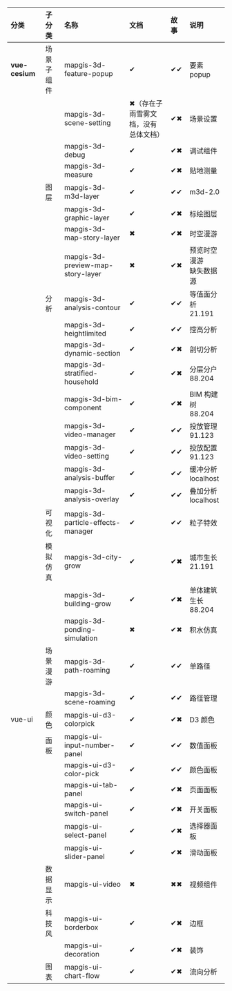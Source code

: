| **分类**       | **子分类** | **名称**                           | **文档**                            | **故事** | **说明**                   |
| :------------- | :--------- | :--------------------------------- | :---------------------------------- | :------- | :------------------------- |
| **vue-cesium** | 场景子组件 | mapgis-3d-feature-popup            | ✔                                   | ✔✔       | 要素 popup                 |
|                |            | mapgis-3d-scene-setting            | ✖（存在子雨雪雾文档，没有总体文档） | ✔✖       | 场景设置                   |
|                |            | mapgis-3d-debug                    | ✔                                   | ✔✖       | 调试组件                   |
|                |            | mapgis-3d-measure                  | ✔                                   | ✔✖       | 贴地测量                   |
|                | 图层       | mapgis-3d-m3d-layer                | ✔                                   | ✔✔       | m3d-2.0                    |
|                |            | mapgis-3d-graphic-layer            | ✔                                   | ✔✖       | 标绘图层                   |
|                |            | mapgis-3d-map-story-layer          | ✖                                   | ✔✖       | 时空漫游                   |
|                |            | mapgis-3d-preview-map-story-layer  | ✖                                   | ✔✖       | 预览时空漫游<br>缺失数据源 |
|                | 分析       | mapgis-3d-analysis-contour         | ✔                                   | ✔✔       | 等值面分析<br>21.191       |
|                |            | mapgis-3d-heightlimited            | ✔                                   | ✔✔       | 控高分析                   |
|                |            | mapgis-3d-dynamic-section          | ✔                                   | ✔✖       | 剖切分析                   |
|                |            | mapgis-3d-stratified-household     | ✔                                   | ✔✖       | 分层分户<br>88.204         |
|                |            | mapgis-3d-bim-component            | ✔                                   | ✔✖       | BIM 构建树<br>88.204       |
|                |            | mapgis-3d-video-manager            | ✔                                   | ✔✔       | 投放管理<br>91.123         |
|                |            | mapgis-3d-video-setting            | ✔                                   | ✔✔       | 投放配置<br>91.123         |
|                |            | mapgis-3d-analysis-buffer          | ✔                                   | ✔✔       | 缓冲分析<br>localhost      |
|                |            | mapgis-3d-analysis-overlay         | ✔                                   | ✔✔       | 叠加分析<br>localhost      |
|                | 可视化     | mapgis-3d-particle-effects-manager | ✔                                   | ✔✔       | 粒子特效                   |
|                | 模拟仿真   | mapgis-3d-city-grow                | ✔                                   | ✔✖       | 城市生长<br>21.191         |
|                |            | mapgis-3d-building-grow            | ✔                                   | ✔✖       | 单体建筑生长<br>88.204     |
|                |            | mapgis-3d-ponding-simulation       | ✖                                   | ✔✖       | 积水仿真                   |
|                | 场景漫游   | mapgis-3d-path-roaming             | ✔                                   | ✔✔       | 单路径                     |
|                |            | mapgis-3d-scene-roaming            | ✔                                   | ✔✔       | 路径管理                   |
| vue-ui         | 颜色       | mapgis-ui-d3-colorpick             | ✔                                   | ✔✖       | D3 颜色                    |
|                | 面板       | mapgis-ui-input-number-panel       | ✔                                   | ✔✔       | 数值面板                   |
|                |            | mapgis-ui-d3-color-pick            | ✔                                   | ✔✔       | 颜色面板                   |
|                |            | mapgis-ui-tab-panel                | ✔                                   | ✔✖       | 页面面板                   |
|                |            | mapgis-ui-switch-panel             | ✔                                   | ✔✖       | 开关面板                   |
|                |            | mapgis-ui-select-panel             | ✔                                   | ✔✖       | 选择器面板                 |
|                |            | mapgis-ui-slider-panel             | ✔                                   | ✔✖       | 滑动面板                   |
|                | 数据显示   | mapgis-ui-video                    | ✖                                   | ✖✖       | 视频组件                   |
|                | 科技风     | mapgis-ui-borderbox                | ✔                                   | ✔✖       | 边框                       |
|                |            | mapgis-ui-decoration               | ✔                                   | ✔✖       | 装饰                       |
|                | 图表       | mapgis-ui-chart-flow               | ✔                                   | ✔✖       | 流向分析                   |
